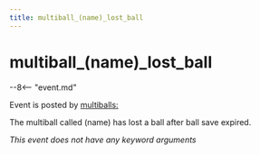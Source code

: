 ```yaml
---
title: multiball_(name)_lost_ball
---
```


# multiball_(name)\_lost_ball


--8<-- "event.md"

Event is posted by [multiballs:](../config/multiballs.md)

The multiball called (name) has lost a ball after ball save expired.

*This event does not have any keyword arguments*
